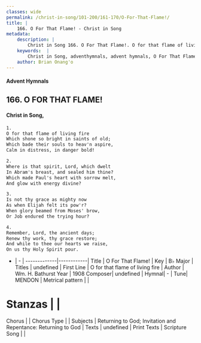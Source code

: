 ```yaml
---
classes: wide
permalink: /christ-in-song/101-200/161-170/O-For-That-Flame!/
title: |
    166. O For That Flame! - Christ in Song
metadata:
    description: |
        Christ in Song 166. O For That Flame!. O for that flame of living fire Which shone so bright in saints of old; Which bade their souls to heav'n aspire, Calm in distress, in danger bold!
    keywords:  |
        Christ in Song, adventhymnals, advent hymnals, O For That Flame!, O for that flame of living fire. 
    author: Brian Onang'o
---
```


#### Advent Hymnals
## 166. O FOR THAT FLAME!
####  Christ in Song,

```txt
1.
O for that flame of living fire
Which shone so bright in saints of old;
Which bade their souls to heav'n aspire,
Calm in distress, in danger bold!

2.
Where is that spirit, Lord, which dwelt 
In Abram's breast, and sealed him thine?
Which made Paul's heart with sorrow melt,
And glow with energy divine?

3.
Is not thy grace as mighty now
As when Elijah felt its pow'r?
When glory beamed from Moses' brow,
Or Job endured the trying hour?

4.
Remember, Lord, the ancient days;
Renew thy work, thy grace restore;
And while to thee our hearts we raise,
On us thy Holy Spirit pour.

```

- |   -  |
-------------|------------|
Title | O For That Flame! |
Key | B♭ Major |
Titles | undefined |
First Line | O for that flame of living fire |
Author | Wm. H. Bathurst
Year | 1908
Composer| undefined |
Hymnal|  - |
Tune| MENDON |
Metrical pattern | |
# Stanzas |  |
Chorus |  |
Chorus Type |  |
Subjects | Returning to God; Invitation and Repentance: Returning to God |
Texts | undefined |
Print Texts | 
Scripture Song |  |
    
